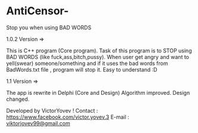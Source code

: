 # AntiCensor-
Stop you when using BAD WORDS

1.0.2 Version =>

This is C++ program (Core program).
Task of this program is to STOP using BAD WORDS (like fuck,ass,bitch,pussy).
When user get angry and want to yell(swear) someone/something and if it uses the bad words from BadWords.txt file , program will stop it.
Easy to understand :D

1.1 Version =>

The app is rewrite in Delphi (Core and Design)
Algorithm improved.
Design changed.  


Developed by VictorYovev !
Contact : https://www.facebook.com/victor.yovev.3
E-mail : viktorjovev99@gmail.com
